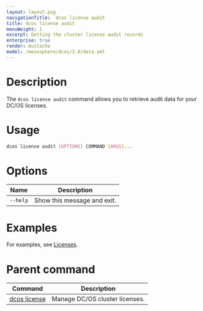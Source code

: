 ```yaml
---
layout: layout.pug
navigationTitle:  dcos license audit
title: dcos license audit
menuWeight: 1
excerpt: Getting the cluster license audit records
enterprise: true
render: mustache
model: /mesosphere/dcos/2.0/data.yml
---
```


# Description
The `dcos license audit` command allows you to retrieve audit data for your DC/OS licenses.

# Usage

```bash
dcos license audit [OPTIONS] COMMAND [ARGS]...
```

# Options

| Name |  Description |
|---------|-------------|
| `--help`   |  Show this message and exit. |



# Examples
For examples, see [Licenses](/mesosphere/dcos/2.0/administering-clusters/licenses/).

# Parent command

| Command | Description |
|---------|-------------|
| [dcos license](/mesosphere/dcos/2.0/cli/command-reference/dcos-license/) | Manage DC/OS cluster licenses. |
